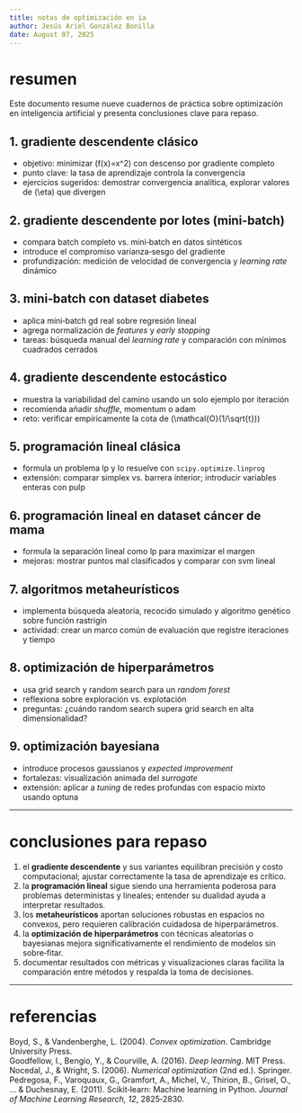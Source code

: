 ```yaml
---
title: notas de optimización en ia
author: Jesús Ariel González Bonilla
date: August 07, 2025
---
```


# resumen

Este documento resume nueve cuadernos de práctica sobre optimización en inteligencia artificial y presenta conclusiones clave para repaso.

## 1. gradiente descendente clásico

- objetivo: minimizar \(f(x)=x^2\) con descenso por gradiente completo  
- punto clave: la tasa de aprendizaje controla la convergencia  
- ejercicios sugeridos: demostrar convergencia analítica, explorar valores de \(\eta\) que divergen

## 2. gradiente descendente por lotes (mini‑batch)

- compara batch completo vs. mini‑batch en datos sintéticos  
- introduce el compromiso varianza‑sesgo del gradiente  
- profundización: medición de velocidad de convergencia y _learning rate_ dinámico

## 3. mini‑batch con dataset diabetes

- aplica mini‑batch gd real sobre regresión lineal  
- agrega normalización de _features_ y _early stopping_  
- tareas: búsqueda manual del _learning rate_ y comparación con mínimos cuadrados cerrados

## 4. gradiente descendente estocástico

- muestra la variabilidad del camino usando un solo ejemplo por iteración  
- recomienda añadir *shuffle*, momentum o adam  
- reto: verificar empíricamente la cota de \(\mathcal{O}(1/\sqrt{t})\)

## 5. programación lineal clásica

- formula un problema lp y lo resuelve con `scipy.optimize.linprog`  
- extensión: comparar simplex vs. barrera interior; introducir variables enteras con pulp

## 6. programación lineal en dataset cáncer de mama

- formula la separación lineal como lp para maximizar el margen  
- mejoras: mostrar puntos mal clasificados y comparar con svm lineal

## 7. algoritmos metaheurísticos

- implementa búsqueda aleatoria, recocido simulado y algoritmo genético sobre función rastrigin  
- actividad: crear un marco común de evaluación que registre iteraciones y tiempo

## 8. optimización de hiperparámetros

- usa grid search y random search para un _random forest_  
- reflexiona sobre exploración vs. explotación  
- preguntas: ¿cuándo random search supera grid search en alta dimensionalidad?

## 9. optimización bayesiana

- introduce procesos gaussianos y _expected improvement_  
- fortalezas: visualización animada del _surrogate_  
- extensión: aplicar a _tuning_ de redes profundas con espacio mixto usando optuna

---

# conclusiones para repaso

1. el **gradiente descendente** y sus variantes equilibran precisión y costo computacional; ajustar correctamente la tasa de aprendizaje es crítico.  
2. la **programación lineal** sigue siendo una herramienta poderosa para problemas deterministas y lineales; entender su dualidad ayuda a interpretar resultados.  
3. los **metaheurísticos** aportan soluciones robustas en espacios no convexos, pero requieren calibración cuidadosa de hiperparámetros.  
4. la **optimización de hiperparámetros** con técnicas aleatorias o bayesianas mejora significativamente el rendimiento de modelos sin sobre‑fitar.  
5. documentar resultados con métricas y visualizaciones claras facilita la comparación entre métodos y respalda la toma de decisiones.

---

# referencias

Boyd, S., & Vandenberghe, L. (2004). *Convex optimization*. Cambridge University Press.  
Goodfellow, I., Bengio, Y., & Courville, A. (2016). *Deep learning*. MIT Press.  
Nocedal, J., & Wright, S. (2006). *Numerical optimization* (2nd ed.). Springer.  
Pedregosa, F., Varoquaux, G., Gramfort, A., Michel, V., Thirion, B., Grisel, O., ... & Duchesnay, E. (2011). Scikit‑learn: Machine learning in Python. *Journal of Machine Learning Research, 12*, 2825‑2830.
